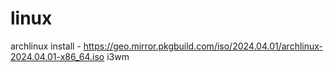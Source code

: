 # linux
archlinux install - https://geo.mirror.pkgbuild.com/iso/2024.04.01/archlinux-2024.04.01-x86_64.iso
i3wm
